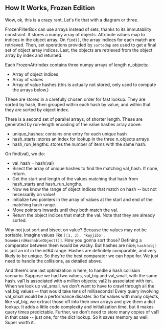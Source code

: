 ## How It Works, Frozen Edition

Wow, ok, this is a crazy rant. Let's fix that with a diagram or three.

FrozenFilterBox can use arrays instead of sets, thanks to its immutability constraint. It stores a numpy array of objects. 
Attribute values map to indices in the object array. On `find()`, the array indices for each match are retrieved. 
Then, set operations provided by `sortednp` are used to get a final set of object array indices. Last, the objects are 
retrieved from the object array by index and returned.

Each FrozenAttrIndex contains three numpy arrays of length n_objects:
 - Array of object indices
 - Array of values
 - Array of value hashes (this is actually not stored, only used to compute the arrays below.)

These are stored in a carefully chosen order for fast lookup.
They are sorted by hash, then grouped within each hash by value, and within that they are sorted by object index.

There is a second set of parallel arrays, of shorter length.
These are generated by run-length encoding of the value hashes array above.
 - unique_hashes: contains one entry for each unique hash
 - hash_starts: stores an index for lookup in the three n_objects arrays
 - hash_run_lengths: stores the number of items with the same hash.

On find(val), we do:
 - val_hash = hash(val)
 - Bisect the array of unique hashes to find the matching val_hash. If none, return.
 - Get the start and length of the values matching that hash from hash_starts and hash_run_lengths.
 - Now we know the range of object indices that match on hash -- but not necessarily on value!
 - Initialize two pointers in the array of values at the start and end of the matching hash range.
 - Move pointers inwards until they both match the val.
 - Return the object indices that match the val. Note that they are already sorted.

Why not just sort and bisect on value? Because the values may not be sortable. Imagine
values like ``[(1, 3), 'kwyjibo', SomeWeirdHashableObject()]``. How you gonna sort those?
Defining a comparator between them would be wacky.
But hashes are nice; ``hash(obj)`` is just an int in the int64 range. Hashes are definitely comparable, and very likely
to be unique. So they're the best comparator we can hope for. We just need to handle the collisions, as detailed above.

And there's one last optimization in here, to handle a hash collision scenario.
Suppose we had two values, val_big and val_small, with the same hash.
val1 is associated with a million objects; val2 is associated with ten.
When we look up val_small, we don't want to have to crawl through all the val_big values -- that
would take tens of milliseconds! Every query involving val_small would be a performance disaster.
So for values with many objects, like val_big, we extract those off into their own arrays and give them
a dict lookup. It adds a little code complexity and initialization time, but it makes query times predictable.
Further, we don't need to store many copies of val1 in that case -- just one, for the dict lookup. So it saves
memory as well. Super worth it.
